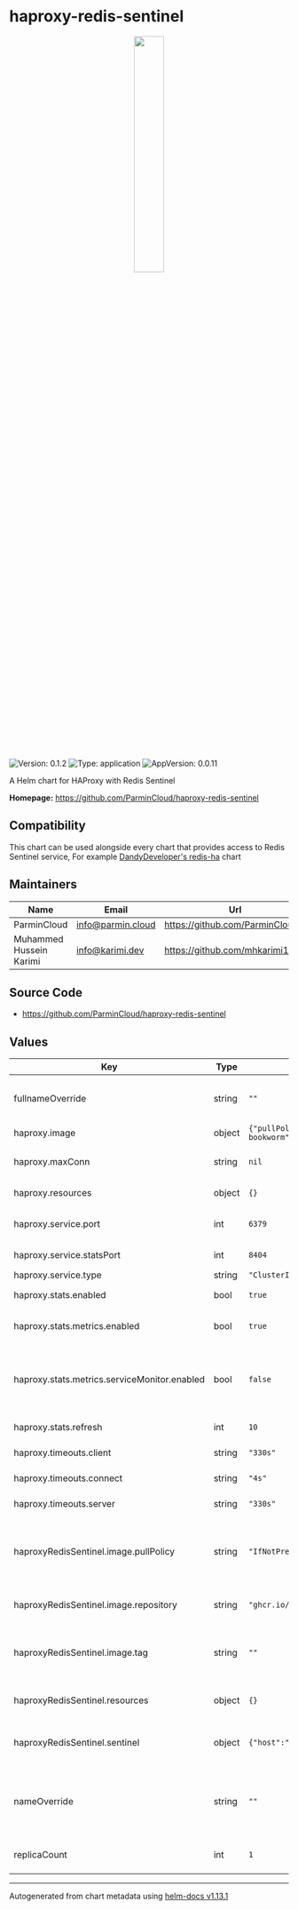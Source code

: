 # haproxy-redis-sentinel

<p align="center" width="100%">
    <img width="33%" src="https://raw.githubusercontent.com/ParminCloud/haproxy-redis-sentinel/master/docs/icon.png">
</p>

![Version: 0.1.2](https://img.shields.io/badge/Version-0.1.2-informational?style=flat-square) ![Type: application](https://img.shields.io/badge/Type-application-informational?style=flat-square) ![AppVersion: 0.0.11](https://img.shields.io/badge/AppVersion-0.0.11-informational?style=flat-square)

A Helm chart for HAProxy with Redis Sentinel

**Homepage:** <https://github.com/ParminCloud/haproxy-redis-sentinel>

## Compatibility

This chart can be used alongside every chart that provides access to Redis Sentinel service, For example [DandyDeveloper's redis-ha](https://github.com/DandyDeveloper/charts/tree/master/charts/redis-ha) chart

## Maintainers

| Name | Email | Url |
| ---- | ------ | --- |
| ParminCloud | <info@parmin.cloud> | <https://github.com/ParminCloud> |
| Muhammed Hussein Karimi | <info@karimi.dev> | <https://github.com/mhkarimi1383> |

## Source Code

* <https://github.com/ParminCloud/haproxy-redis-sentinel>

## Values

| Key | Type | Default | Description |
|-----|------|---------|-------------|
| fullnameOverride | string | `""` | overrides name of the components entirely |
| haproxy.image | object | `{"pullPolicy":"IfNotPresent","repository":"docker.io/library/haproxy","tag":"3.1-bookworm"}` | HAProxy Image |
| haproxy.maxConn | string | `nil` | Sets MaxConnections on HAProxy |
| haproxy.resources | object | `{}` | HAProxy resources |
| haproxy.service.port | int | `6379` | Redis Master connection service port |
| haproxy.service.statsPort | int | `8404` | HAProxy stats port (if enabled) |
| haproxy.service.type | string | `"ClusterIP"` | Service Type |
| haproxy.stats.enabled | bool | `true` | Enables HAProxy Stats |
| haproxy.stats.metrics.enabled | bool | `true` | Enables stats metrics for HAProxy |
| haproxy.stats.metrics.serviceMonitor.enabled | bool | `false` | Enables Prometheus operator serviceMonitor to point to stats metrics |
| haproxy.stats.refresh | int | `10` | Stats refresh interval |
| haproxy.timeouts.client | string | `"330s"` | HAProxy Client timeout |
| haproxy.timeouts.connect | string | `"4s"` | HAProxy Connect timeout |
| haproxy.timeouts.server | string | `"330s"` | HAProxy Server timeout |
| haproxyRedisSentinel.image.pullPolicy | string | `"IfNotPresent"` | haproxy-redis-sentinel image pullPolicy (set to Always if you want to use branched tags) |
| haproxyRedisSentinel.image.repository | string | `"ghcr.io/parmincloud/haproxy-redis-sentinel"` | haproxy-redis-sentinel image repository |
| haproxyRedisSentinel.image.tag | string | `""` | haproxy-redis-sentinel image tag (defaults to appVersion of chart) |
| haproxyRedisSentinel.resources | object | `{}` | haproxy-redis-sentinel resources |
| haproxyRedisSentinel.sentinel | object | `{"host":"","masterName":"mymaster","password":"","port":""}` | Redis Sentinel information (Supports templating) |
| nameOverride | string | `""` | overrides name of the suffix used for resources (defaults to `haproxy`) |
| replicaCount | int | `1` | number of replicas for deployment |

----------------------------------------------
Autogenerated from chart metadata using [helm-docs v1.13.1](https://github.com/norwoodj/helm-docs/releases/v1.13.1)
